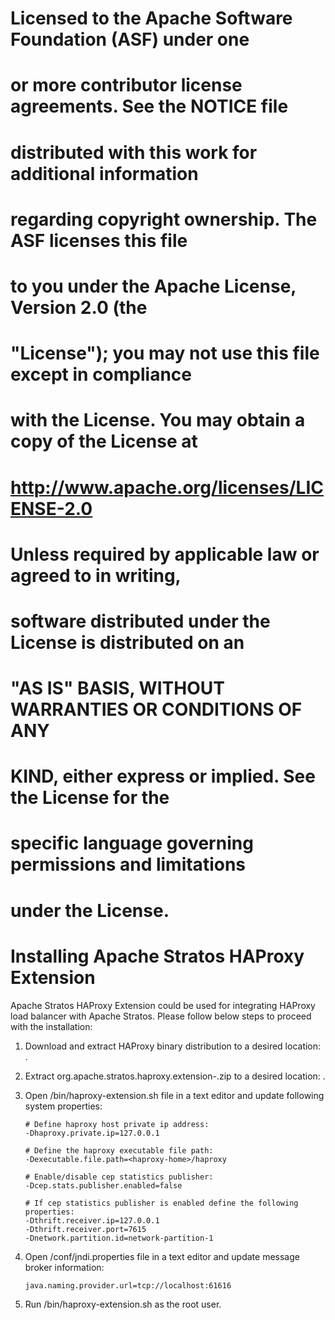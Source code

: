  #
 # Licensed to the Apache Software Foundation (ASF) under one
 # or more contributor license agreements. See the NOTICE file
 # distributed with this work for additional information
 # regarding copyright ownership. The ASF licenses this file
 # to you under the Apache License, Version 2.0 (the
 # "License"); you may not use this file except in compliance
 # with the License. You may obtain a copy of the License at
 # 
 # http://www.apache.org/licenses/LICENSE-2.0
 # 
 # Unless required by applicable law or agreed to in writing,
 # software distributed under the License is distributed on an
 # "AS IS" BASIS, WITHOUT WARRANTIES OR CONDITIONS OF ANY
 # KIND, either express or implied. See the License for the
 # specific language governing permissions and limitations
 # under the License.
 #

# Installing Apache Stratos HAProxy Extension

Apache Stratos HAProxy Extension could be used for integrating HAProxy load balancer with Apache Stratos. Please follow
below steps to proceed with the installation:

1. Download and extract HAProxy binary distribution to a desired location: <haproxy-home>.

2. Extract org.apache.stratos.haproxy.extension-<version>.zip to a desired location: <haproxy-extension-home>.

3. Open <haproxy-extension-home>/bin/haproxy-extension.sh file in a text editor and update following system properties:
   ```
   # Define haproxy host private ip address:
   -Dhaproxy.private.ip=127.0.0.1

   # Define the haproxy executable file path:
   -Dexecutable.file.path=<haproxy-home>/haproxy

   # Enable/disable cep statistics publisher:
   -Dcep.stats.publisher.enabled=false

   # If cep statistics publisher is enabled define the following properties:
   -Dthrift.receiver.ip=127.0.0.1
   -Dthrift.receiver.port=7615
   -Dnetwork.partition.id=network-partition-1
   ```

4. Open <haproxy-extension-home>/conf/jndi.properties file in a text editor and update message broker information:
   ```
   java.naming.provider.url=tcp://localhost:61616
   ```
5. Run <haproxy-extension-home>/bin/haproxy-extension.sh as the root user.

